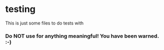 # testing
This is just some files to do tests with
### Do NOT use for anything meaningful! You have been warned. :-)
